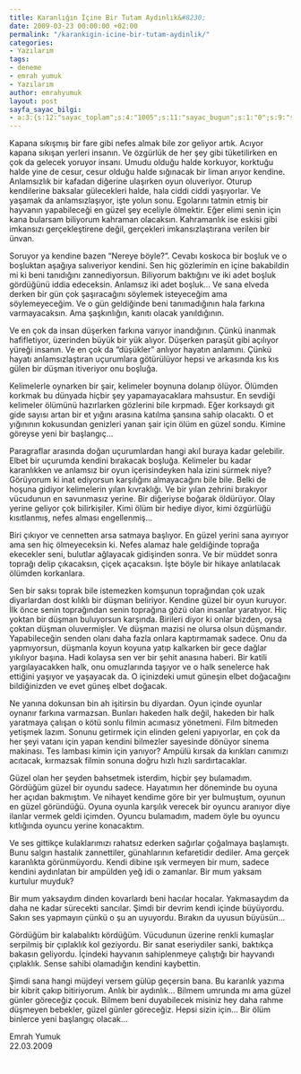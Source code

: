 ```yaml
---
title: Karanlığın İçine Bir Tutam Aydınlık&#8230;
date: 2009-03-23 00:00:00 +02:00
permalink: "/karankigin-icine-bir-tutam-aydinlik/"
categories:
- Yazılarım
tags:
- deneme
- emrah yumuk
- Yazılarım
author: emrahyumuk
layout: post
sayfa_sayac_bilgi:
- a:3:{s:12:"sayac_toplam";s:4:"1005";s:11:"sayac_bugun";s:1:"0";s:9:"son_okuma";s:10:"1364922207";}
---
```


Kapana sıkışmış bir fare gibi nefes almak bile zor geliyor artık. Acıyor kapana sıkışan yerleri insanın. Ve özgürlük de her şey gibi tüketilirken en çok da gelecek yoruyor insanı. Umudu olduğu halde korkuyor, korktuğu halde yine de cesur, cesur olduğu halde sığınacak bir liman arıyor kendine. Anlamsızlık bir kafadan diğerine ulaşırken oyun oluveriyor. Oturup kendilerine baksalar gülecekleri halde, hala ciddi ciddi yaşıyorlar. Ve yaşamak da anlamsızlaşıyor, işte yolun sonu. Egolarını tatmin etmiş bir hayvanın yapabileceği en güzel şey eceliyle ölmektir. Eğer elimi senin için kana bularsam biliyorum kahraman olacaksın. Kahramanlık ise eskisi gibi imkansızı gerçekleştirene değil, gerçekleri imkansızlaştırana verilen bir ünvan.

Soruyor ya kendine bazen &#8220;Nereye böyle?&#8221;. Cevabı koskoca bir boşluk ve o boşluktan aşağıya salıveriyor kendini. Sen hiç gözlerimin en içine bakabildin mi ki beni tanıdığını zannediyorsun. Biliyorum baktığını ve iki adet boşluk gördüğünü iddia edeceksin. Anlamsız iki adet boşluk&#8230; Ve sana elveda derken bir gün çok şaşıracağını söylemek isteyeceğim ama söylemeyeceğim. Ve o gün geldiğinde beni tanımadığının hala farkına varmayacaksın. Ama şaşkınlığın, kanıtı olacak yanıldığının.

<!--more-->

Ve en çok da insan düşerken farkına varıyor inandığının. Çünkü inanmak hafifletiyor, üzerinden büyük bir yük alıyor. Düşerken paraşüt gibi açılıyor yüreği insanın. Ve en çok da &#8220;düşükler&#8221; anlıyor hayatın anlamını. Çünkü hayatı anlamsızlaştıran uçurumlara götürülüyor hepsi ve arkasında kıs kıs gülen bir düşman itiveriyor onu boşluğa.

Kelimelerle oynarken bir şair, kelimeler boynuna dolanıp ölüyor. Ölümden korkmak bu dünyada hiçbir şey yapamayacaklara mahsustur. En sevdiği kelimeler ölümünü hazırlarken gözlerini bile kırpmadı. Eğer korksaydı git gide sayısı artan bir et yığını arasına katılma şansına sahip olacaktı. O et yığınının kokusundan genizleri yanan şair için ölüm en güzel sondu. Kimine göreyse yeni bir başlangıç&#8230;

Paragraflar arasında doğan uçurumlardan hangi akıl buraya kadar gelebilir. Elbet bir uçurumda kendini bırakacak boşluğa. Kelimeler bu kadar karanlıkken ve anlamsız bir oyun içerisindeyken hala izini sürmek niye? Görüyorum ki inat ediyorsun karşılığını almayacağını bile bile. Belki de hoşuna gidiyor kelimelerin yılan kıvraklığı. Ve bir yılan zehrini bırakıyor vücudunun en savunmasız yerine. Bir diğeriyse boğarak öldürüyor. Olay yerine geliyor çok bilirkişiler. Kimi ölüm bir hediye diyor, kimi özgürlüğü kısıtlanmış, nefes alması engellenmiş&#8230;

Biri çıkıyor ve cennetten arsa satmaya başlıyor. En güzel yerini sana ayırıyor ama sen hiç ölmeyeceksin ki. Nefes alamaz hale geldiğinde toprağa ekecekler seni, bulutlar ağlayacak gidişinden sonra. Ve bir müddet sonra toprağı delip çıkacaksın, çiçek açacaksın. İşte böyle bir hikaye anlatılacak ölümden korkanlara.

Sen bir saksı toprak bile istemezken komşunun toprağından çok uzak diyarlardan dost kılıklı bir düşman beliriyor. Kendine güzel bir oyun kuruyor. İlk önce senin toprağından senin toprağına gözü olan insanlar yaratıyor. Hiç yoktan bir düşman buluyorsun karşında. Birileri diyor ki onlar bizden, oysa çoktan düşman oluvermişler. Ve düşman mazisi ne olursa olsun düşmandır. Yapabileceğin senden olanı daha fazla onlara kaptırmamak sadece. Onu da yapmıyorsun, düşmanla koyun koyuna yatıp kalkarken bir gece dağlar yıkılıyor başına. Hadi kolaysa sen ver bir şehit anasına haberi. Bir katili yargılayacakken halk, onu omuzlarında taşıyor ve o halk senelerce hak ettiğini yaşıyor ve yaşayacak da. O içinizdeki umut güneşin elbet doğacağını bildiğinizden ve evet güneş elbet doğacak.

Ne yanına dokunsan bin ah işitirsin bu diyardan. Oyun içinde oyunlar oynanır farkına varmazsan. Bunları hakeden halk değil, hakeden bir halk yaratmaya çalışan o kötü sonlu filmin acımasız yönetmeni. Film bitmeden yetişmek lazım. Sonunu getirmek için elinden geleni yapıyorlar, en çok da her şeyi vatanı için yapan kendini bilmezler sayesinde dönüyor sinema makinası. Tes lambası kimin için yanıyor? Ampülü kırsak da kırıkları canımızı acıtacak, kırmazsak filmin sonuna doğru hızlı hızlı sardırtacaklar.

Güzel olan her şeyden bahsetmek isterdim, hiçbir şey bulamadım. Gördüğüm güzel bir oyundu sadece. Hayatımın her döneminde bu oyuna her açıdan bakmıştım. Ve nihayet kendime göre bir yer bulmuştum, oyunun en güzel göründüğü. Oyuna oyunla karşılık verecek bir oyuncu aranıyor diye ilanlar vermek geldi içimden. Oyuncu bulamadım, madem öyle bu oyuncu kıtlığında oyuncu yerine konacaktım.

Ve ses gittikçe kulaklarımızı rahatsız ederken sağırlar çoğalmaya başlamıştı. Bunu salgın hastalık zannettiler, günahlarının kefaretidir dediler. Ama gerçek karanlıkta görünmüyordu. Kendi dibine ışık vermeyen bir mum, sadece kendini aydınlatan bir ampülden yeğ idi o zamanlar. Bir mum yaksam kurtulur muyduk?

Bir mum yaksaydım dinden kovarlardı beni hacılar hocalar. Yakmasaydım da  daha ne kadar sürecekti sancılar. Şimdi bir devrim kendi içinde büyüyordu. Sakın ses yapmayın çünkü o şu an uyuyordu. Bırakın da uyusun büyüsün&#8230;

Gördüğüm bir kalabalıktı kördüğüm. Vücudunun üzerine renkli kumaşlar serpilmiş bir çıplaklık kol geziyordu. Bir sanat eseriydiler sanki, baktıkça bakasın geliyordu. İçindeki hayvanın sahiplenmeye çalıştığı bir hayvandı çıplaklık. Sense sahibi olamadığın kendini kaybettin.

Şimdi sana hangi müjdeyi versem gülüp geçersin bana. Bu karanlık yazıma bir kibrit çakıp bitiriyorum. Anlık bir aydınlık&#8230; Bilmem umrunda mı ama güzel günler göreceğiz çocuk. Bilmem beni duyabilecek misiniz hey daha rahme düşmeyen bebekler, güzel günler göreceğiz. Hepsi sizin için&#8230; Bir ölüm binlerce yeni başlangıç olacak&#8230;

Emrah Yumuk  
22.03.2009

<span style="color: #ffffff;">.</span>